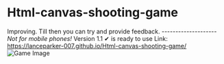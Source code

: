 # Html-canvas-shooting-game
Improving. Till then you can try and provide feedback. --------------------*Not for mobile phones!* 
Version 1.1 ✔ is ready to use
Link: https://lanceparker-007.github.io/Html-canvas-shooting-game/
![Game Image]("./images/canvasGame.png")
